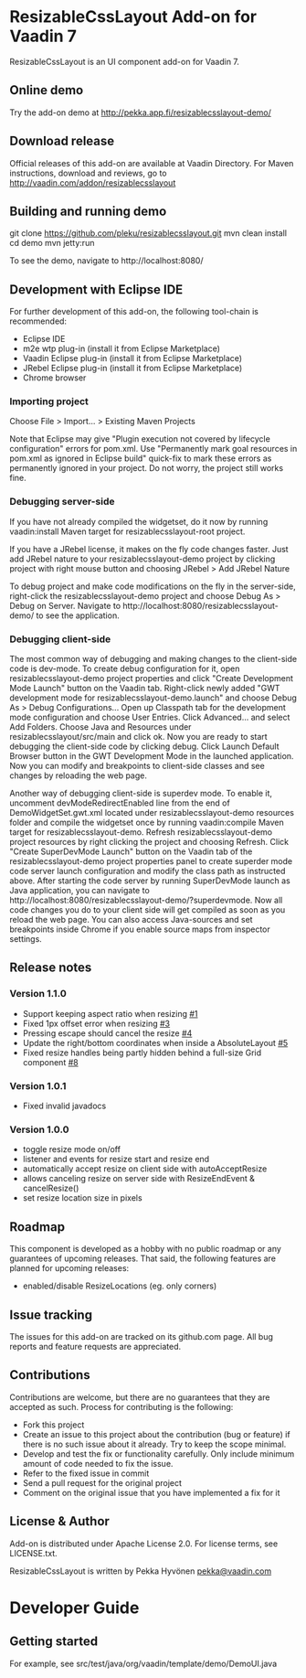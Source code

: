 # ResizableCssLayout Add-on for Vaadin 7

ResizableCssLayout is an UI component add-on for Vaadin 7.

## Online demo

Try the add-on demo at http://pekka.app.fi/resizablecsslayout-demo/

## Download release

Official releases of this add-on are available at Vaadin Directory. For Maven instructions, download and reviews, go to http://vaadin.com/addon/resizablecsslayout

## Building and running demo

git clone https://github.com/pleku/resizablecsslayout.git
mvn clean install
cd demo
mvn jetty:run

To see the demo, navigate to http://localhost:8080/

## Development with Eclipse IDE

For further development of this add-on, the following tool-chain is recommended:
- Eclipse IDE
- m2e wtp plug-in (install it from Eclipse Marketplace)
- Vaadin Eclipse plug-in (install it from Eclipse Marketplace)
- JRebel Eclipse plug-in (install it from Eclipse Marketplace)
- Chrome browser

### Importing project

Choose File > Import... > Existing Maven Projects

Note that Eclipse may give "Plugin execution not covered by lifecycle configuration" errors for pom.xml. Use "Permanently mark goal resources in pom.xml as ignored in Eclipse build" quick-fix to mark these errors as permanently ignored in your project. Do not worry, the project still works fine. 

### Debugging server-side

If you have not already compiled the widgetset, do it now by running vaadin:install Maven target for resizablecsslayout-root project.

If you have a JRebel license, it makes on the fly code changes faster. Just add JRebel nature to your resizablecsslayout-demo project by clicking project with right mouse button and choosing JRebel > Add JRebel Nature

To debug project and make code modifications on the fly in the server-side, right-click the resizablecsslayout-demo project and choose Debug As > Debug on Server. Navigate to http://localhost:8080/resizablecsslayout-demo/ to see the application.

### Debugging client-side

The most common way of debugging and making changes to the client-side code is dev-mode. To create debug configuration for it, open resizablecsslayout-demo project properties and click "Create Development Mode Launch" button on the Vaadin tab. Right-click newly added "GWT development mode for resizablecsslayout-demo.launch" and choose Debug As > Debug Configurations... Open up Classpath tab for the development mode configuration and choose User Entries. Click Advanced... and select Add Folders. Choose Java and Resources under resizablecsslayout/src/main and click ok. Now you are ready to start debugging the client-side code by clicking debug. Click Launch Default Browser button in the GWT Development Mode in the launched application. Now you can modify and breakpoints to client-side classes and see changes by reloading the web page. 

Another way of debugging client-side is superdev mode. To enable it, uncomment devModeRedirectEnabled line from the end of DemoWidgetSet.gwt.xml located under resizablecsslayout-demo resources folder and compile the widgetset once by running vaadin:compile Maven target for resizablecsslayout-demo. Refresh resizablecsslayout-demo project resources by right clicking the project and choosing Refresh. Click "Create SuperDevMode Launch" button on the Vaadin tab of the resizablecsslayout-demo project properties panel to create superder mode code server launch configuration and modify the class path as instructed above. After starting the code server by running SuperDevMode launch as Java application, you can navigate to http://localhost:8080/resizablecsslayout-demo/?superdevmode. Now all code changes you do to your client side will get compiled as soon as you reload the web page. You can also access Java-sources and set breakpoints inside Chrome if you enable source maps from inspector settings. 

 
## Release notes

### Version 1.1.0
- Support keeping aspect ratio when resizing <a href="https://github.com/pleku/resizablecsslayout/issues/1">#1</a>
- Fixed 1px offset error when resizing <a href="https://github.com/pleku/resizablecsslayout/issues/3">#3</a>
- Pressing escape should cancel the resize <a href="https://github.com/pleku/resizablecsslayout/issues/4">#4</a>
- Update the right/bottom coordinates when inside a AbsoluteLayout <a href="https://github.com/pleku/resizablecsslayout/issues/5">#5</a>
- Fixed resize handles being partly hidden behind a full-size Grid component <a href="https://github.com/pleku/resizablecsslayout/issues/8">#8</a>

### Version 1.0.1
- Fixed invalid javadocs
	
### Version 1.0.0
- toggle resize mode on/off
- listener and events for resize start and resize end
- automatically accept resize on client side with autoAcceptResize
- allows canceling resize on server side with ResizeEndEvent & cancelResize()
- set resize location size in pixels

## Roadmap

This component is developed as a hobby with no public roadmap or any guarantees of upcoming releases. That said, the following features are planned for upcoming releases:
- enabled/disable ResizeLocations (eg. only corners)

## Issue tracking

The issues for this add-on are tracked on its github.com page. All bug reports and feature requests are appreciated. 

## Contributions

Contributions are welcome, but there are no guarantees that they are accepted as such. Process for contributing is the following:
- Fork this project
- Create an issue to this project about the contribution (bug or feature) if there is no such issue about it already. Try to keep the scope minimal.
- Develop and test the fix or functionality carefully. Only include minimum amount of code needed to fix the issue.
- Refer to the fixed issue in commit
- Send a pull request for the original project
- Comment on the original issue that you have implemented a fix for it

## License & Author

Add-on is distributed under Apache License 2.0. For license terms, see LICENSE.txt.

ResizableCssLayout is written by Pekka Hyvönen pekka@vaadin.com

# Developer Guide

## Getting started

For example, see src/test/java/org/vaadin/template/demo/DemoUI.java
